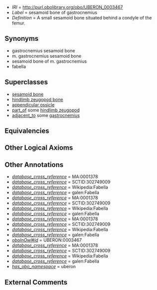  * *IRI* = http://purl.obolibrary.org/obo/UBERON_0003467
 * *Label* = sesamoid bone of gastrocnemius
 * *Definition* = A small sesamoid bone situated behind a condyle of the femur.

## Synonyms

 * gastrocnemius sesamoid bone
 * m. gastrocnemius sesamoid bone
 * sesamoid bone of m. gastrocnemius
 * fabella

## Superclasses

 * [sesamoid bone](../../UBERON/79/UBERON_0001479.md)
 * [hindlimb zeugopod bone](../../UBERON/51/UBERON_0004251.md)
 * [appendicular ossicle](../../UBERON/41/UBERON_0011141.md)
 * [part_of](../../BFO/50/BFO_0000050.md) some [hindlimb zeugopod](../../UBERON/23/UBERON_0003823.md)
 * [adjacent_to](../../RO/20/RO_0002220.md) some [gastrocnemius](../../UBERON/88/UBERON_0001388.md)

## Equivalencies


## Other Logical Axioms


## Other Annotations

 * *[database_cross_reference](../../ef/oboInOwl#hasDbXref.md)* = MA:0001378
 * *[database_cross_reference](../../ef/oboInOwl#hasDbXref.md)* = SCTID:302749009
 * *[database_cross_reference](../../ef/oboInOwl#hasDbXref.md)* = Wikipedia:Fabella
 * *[database_cross_reference](../../ef/oboInOwl#hasDbXref.md)* = galen:Fabella
 * *[database_cross_reference](../../ef/oboInOwl#hasDbXref.md)* = MA:0001378
 * *[database_cross_reference](../../ef/oboInOwl#hasDbXref.md)* = SCTID:302749009
 * *[database_cross_reference](../../ef/oboInOwl#hasDbXref.md)* = Wikipedia:Fabella
 * *[database_cross_reference](../../ef/oboInOwl#hasDbXref.md)* = galen:Fabella
 * *[database_cross_reference](../../ef/oboInOwl#hasDbXref.md)* = MA:0001378
 * *[database_cross_reference](../../ef/oboInOwl#hasDbXref.md)* = SCTID:302749009
 * *[database_cross_reference](../../ef/oboInOwl#hasDbXref.md)* = Wikipedia:Fabella
 * *[database_cross_reference](../../ef/oboInOwl#hasDbXref.md)* = galen:Fabella
 * *[oboInOwl#id](../../id/oboInOwl#id.md)* = UBERON:0003467
 * *[database_cross_reference](../../ef/oboInOwl#hasDbXref.md)* = MA:0001378
 * *[database_cross_reference](../../ef/oboInOwl#hasDbXref.md)* = SCTID:302749009
 * *[database_cross_reference](../../ef/oboInOwl#hasDbXref.md)* = Wikipedia:Fabella
 * *[database_cross_reference](../../ef/oboInOwl#hasDbXref.md)* = galen:Fabella
 * *[has_obo_namespace](../../ce/oboInOwl#hasOBONamespace.md)* = uberon

## External Comments

